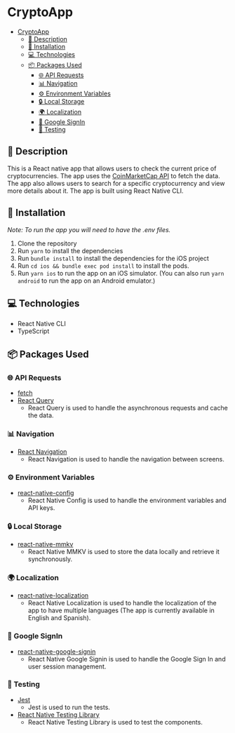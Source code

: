 # CryptoApp

- [CryptoApp](#cryptoapp)
  - [📝 Description](#-description)
  - [🔧 Installation](#-installation)
  - [💻 Technologies](#-technologies)
  - [📦 Packages Used](#-packages-used)
    - [🌐 API Requests](#-api-requests)
    - [📊 Navigation](#-navigation)
    - [⚙️ Environment Variables](#️-environment-variables)
    - [🔒 Local Storage](#-local-storage)
    - [🌍 Localization](#-localization)
    - [🔑 Google SignIn](#-google-signin)
    - [🧪 Testing](#-testing)

## 📝 Description

This is a React native app that allows users to check the current price of cryptocurrencies. The app uses the [CoinMarketCap API](https://coinmarketcap.com/api/documentation/) to fetch the data. The app also allows users to search for a specific cryptocurrency and view more details about it. The app is built using React Native CLI.

## 🔧 Installation

_Note: To run the app you will need to have the .env files._

1. Clone the repository
2. Run `yarn` to install the dependencies
3. Run `bundle install` to install the dependencies for the iOS project
4. Run `cd ios && bundle exec pod install` to install the pods.
5. Run `yarn ios` to run the app on an iOS simulator. (You can also run `yarn android` to run the app on an Android emulator.)

## 💻 Technologies

- React Native CLI
- TypeScript

## 📦 Packages Used

### 🌐 API Requests

- [fetch](https://developer.mozilla.org/es/docs/Web/API/Fetch_API)
- [React Query](https://tanstack.com/query/v3/docs/framework/react/overview)
  - React Query is used to handle the asynchronous requests and cache the data.

### 📊 Navigation

- [React Navigation](https://reactnavigation.org/)
  - React Navigation is used to handle the navigation between screens.

### ⚙️ Environment Variables

- [react-native-config](https://github.com/lugg/react-native-config/)
  - React Native Config is used to handle the environment variables and API keys.

### 🔒 Local Storage

- [react-native-mmkv](https://github.com/mrousavy/react-native-mmkv)
  - React Native MMKV is used to store the data locally and retrieve it synchronously.

### 🌍 Localization

- [react-native-localization](https://github.com/stefalda/ReactNativeLocalization)
  - React Native Localization is used to handle the localization of the app to have multiple languages (The app is currently available in English and Spanish).

### 🔑 Google SignIn

- [react-native-google-signin](https://github.com/react-native-google-signin/google-signin)
  - React Native Google Signin is used to handle the Google Sign In and user session management.

### 🧪 Testing

- [Jest](https://jestjs.io/)
  - Jest is used to run the tests.
- [React Native Testing Library](https://testing-library.com/docs/react-native-testing-library/intro/)
  - React Native Testing Library is used to test the components.
